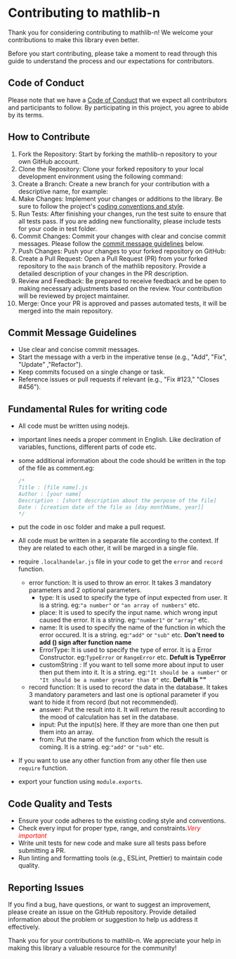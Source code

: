 # Contributing to mathlib-n

Thank you for considering contributing to mathlib-n! We welcome your contributions to make this library even better.

Before you start contributing, please take a moment to read through this guide to understand the process and our expectations for contributors.

## Code of Conduct

Please note that we have a [Code of Conduct](osc/CODE_OF_CONDUCT.md) that we expect all contributors and participants to follow. By participating in this project, you agree to abide by its terms.

## How to Contribute

1. Fork the Repository: Start by forking the mathlib-n repository to your own GitHub account.
2. Clone the Repository: Clone your forked repository to your local development environment using the following command:
3. Create a Branch: Create a new branch for your contribution with a descriptive name, for example:
4. Make Changes: Implement your changes or additions to the library. Be sure to follow the project's [coding conventions and style](#fundamental-rules-for-writing-code).
5. Run Tests: After finishing your changes, run the test suite to ensure that all tests pass. If you are adding new functionality, please include tests for your code in test folder.
6. Commit Changes: Commit your changes with clear and concise commit messages. Please follow the [commit message guidelines](#commit-message-guidelines) below.
7. Push Changes: Push your changes to your forked repository on GitHub:
8. Create a Pull Request: Open a Pull Request (PR) from your forked repository to the `main` branch of the mathlib repository. Provide a detailed description of your changes in the PR description.
9. Review and Feedback: Be prepared to receive feedback and be open to making necessary adjustments based on the review. Your contribution will be reviewed by project maintainer.
10. Merge: Once your PR is approved and passes automated tests, it will be merged into the main repository.

## Commit Message Guidelines

- Use clear and concise commit messages.
- Start the message with a verb in the imperative tense (e.g., "Add", "Fix", "Update" ,"Refactor").
- Keep commits focused on a single change or task.
- Reference issues or pull requests if relevant (e.g., "Fix #123," "Closes #456").

## Fundamental Rules for writing code

- All code must be written using nodejs.
- important lines needs a proper comment in English. Like decliration of variables, functions, different parts of code etc.
- some additional information about the code should be written in the top of the file as comment.eg:

  ```js
  /*
  Title : [file name].js
  Author : [your name]
  Description : [short description about the perpose of the file]
  Date : [creation date of the file as [day monthName, year]]
  */
  ```

- put the code in osc folder and make a pull request.
- All code must be written in a separate file according to the context. If they are related to each other, it will be marged in a single file.
- require `.localhandelar.js` file in your code to get the `error` and `record` function.
  - error function:
    It is used to throw an error. It takes 3 mandatory parameters and 2 optional parameters.
    - type: It is used to specify the type of input expected from user. It is a string. eg:`"a number"` or `"an array of numbers"` etc.
    - place: It is used to specify the input name. which wrong input caused the error. It is a string. eg:`"number1"` or `"array"` etc.
    - name: It is used to specify the name of the function in which the error occured. It is a string. eg:`"add"` or `"sub"` etc. **Don't need to add () sign after function name**
    - ErrorType: It is used to specify the type of error. It is a Error Constructor. eg:`TypeError` or `RangeError` etc. **Defult is TypeError**
    - customString : If you want to tell some more about input to user then put them into it. It is a string. eg:`"It should be a number"` or `"It should be a number greater than 0"` etc. **Defult is ""**
  - record function:
    It is used to record the data in the database. It takes 3 mandatory parameters and last one is optional parameter if you want to hide it from record (but not recommended).
    - answer: Put the result into it. It will return the result according to the mood of calculation has set in the database.
    - input: Put the input(s) here. If they are more than one then put them into an array.
    - from: Put the name of the function from which the result is coming. It is a string. eg:`"add"` or `"sub"` etc.
- If you want to use any other function from any other file then use `require` function.
- export your function using `module.exports`.

## Code Quality and Tests

- Ensure your code adheres to the existing coding style and conventions.
- Check every input for proper type, range, and constraints.<block style="color:red">_Very important_</block>
- Write unit tests for new code and make sure all tests pass before submitting a PR.
- Run linting and formatting tools (e.g., ESLint, Prettier) to maintain code quality.

## Reporting Issues

If you find a bug, have questions, or want to suggest an improvement, please create an issue on the GitHub repository. Provide detailed information about the problem or suggestion to help us address it effectively.

Thank you for your contributions to mathlib-n. We appreciate your help in making this library a valuable resource for the community!
